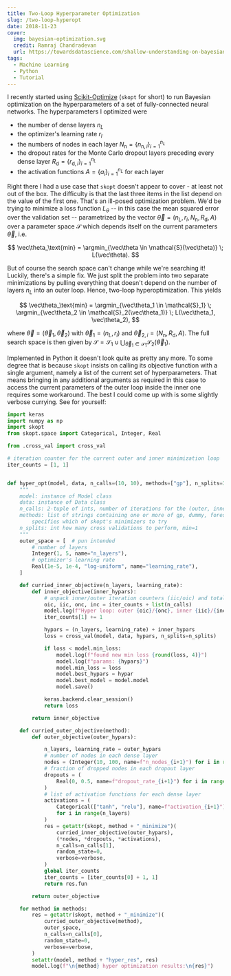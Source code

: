 ```yaml
---
title: Two-Loop Hyperparameter Optimization
slug: /two-loop-hyperopt
date: 2018-11-23
cover:
  img: bayesian-optimization.svg
  credit: Ramraj Chandradevan
  url: https://towardsdatascience.com/shallow-understanding-on-bayesian-optimization-324b6c1f7083
tags:
  - Machine Learning
  - Python
  - Tutorial
---
```


I recently started using [Scikit-Optimize](https://scikit-optimize.github.io/) (`skopt` for short) to run Bayesian optimization on the hyperparameters of a set of fully-connected neural networks. The hyperparameters I optimized were

- the number of dense layers $n_L$
- the optimizer's learning rate $r_l$
- the numbers of nodes in each layer $N_\text{n} = \{n_{\text{n},i}\}_{i=1}^{n_L}$
- the dropout rates for the Monte Carlo dropout layers preceding every dense layer $R_\text{d} = \{r_{\text{d},i}\}_{i=1}^{n_L}$
- the activation functions $A = \{a_i\}_{i=1}^{n_L}$ for each layer

Right there I had a use case that `skopt` doesn't appear to cover - at least not out of the box. The difficulty is that the last three items in the list depend on the value of the first one. That's an ill-posed optimization problem. We'd be trying to minimize a loss function $L_\theta$ -- in this case the mean squared error over the validation set -- parametrized by the vector $\vec\theta = (n_L, r_l, N_\text{n}, R_\text{d}, A)$ over a parameter space $\mathcal{S}$ which depends itself on the current parameters $\vec\theta$, i.e.

$$
\vec\theta_\text{min} = \argmin_{\vec\theta \in \mathcal{S}(\vec\theta)} \; L(\vec\theta).
$$

But of course the search space can't change while we're searching it! Luckily, there's a simple fix. We just split the problem into two separate minimizations by pulling everything that doesn't depend on the number of layers $n_L$ into an outer loop. Hence, two-loop hyperoptimization. This yields

$$
\vec\theta_\text{min} = \argmin_{\vec\theta_1 \in \mathcal{S}_1} \; \argmin_{\vec\theta_2 \in \mathcal{S}_2(\vec\theta_1)} \; L(\vec\theta_1, \vec\theta_2),
$$

where $\vec\theta = (\vec\theta_1,\vec\theta_2)$ with $\vec\theta_1 = (n_L, r_l)$ and $\vec\theta_{2,i} = (N_\text{n}, R_\text{d}, A)$. The full search space is then given by $\mathcal{S} = \mathcal{S}_1 \cup \bigcup_{\vec\theta_1 \in \mathcal{S}_1} \mathcal{S}_2(\vec\theta_1)$.

Implemented in Python it doesn't look quite as pretty any more. To some degree that is because `skopt` insists on calling its objective function with a single argument, namely a list of the current set of hyperparameters. That means bringing in any additional arguments as required in this case to access the current parameters of the outer loop inside the inner one requires some workaround. The best I could come up with is some slightly verbose currying. See for yourself:

```python
import keras
import numpy as np
import skopt
from skopt.space import Categorical, Integer, Real

from .cross_val import cross_val

# iteration counter for the current outer and inner minimization loop
iter_counts = [1, 1]


def hyper_opt(model, data, n_calls=(10, 10), methods=["gp"], n_splits=3, verbose=False):
    """
    model: instance of Model class
    data: instance of Data class
    n_calls: 2-tuple of ints, number of iterations for the (outer, inner) minimization loop
    methods: list of strings containing one or more of gp, dummy, forest
        specifies which of skopt's minimizers to try
    n_splits: int how many cross validations to perform, min=1
    """
    outer_space = [  # pun intended
        # number of layers
        Integer(1, 5, name="n_layers"),
        # optimizer's learning rate
        Real(1e-5, 1e-4, "log-uniform", name="learning_rate"),
    ]

    def curried_inner_objective(n_layers, learning_rate):
        def inner_objective(inner_hypars):
            # unpack inner/outer iteration counters (iic/oic) and total number of calls (inc/onc)
            oic, iic, onc, inc = iter_counts + list(n_calls)
            model.log(f"Hyper loop: outer {oic}/{onc}, inner {iic}/{inc}")
            iter_counts[1] += 1

            hypars = (n_layers, learning_rate) + inner_hypars
            loss = cross_val(model, data, hypars, n_splits=n_splits)

            if loss < model.min_loss:
                model.log(f"found new min loss {round(loss, 4)}")
                model.log(f"params: {hypars}")
                model.min_loss = loss
                model.best_hypars = hypar
                model.best_model = model.model
                model.save()

            keras.backend.clear_session()
            return loss

        return inner_objective

    def curried_outer_objective(method):
        def outer_objective(outer_hypars):

            n_layers, learning_rate = outer_hypars
            # number of nodes in each dense layer
            nodes = (Integer(10, 100, name=f"n_nodes_{i+1}") for i in range(n_layers))
            # fraction of dropped nodes in each dropout layer
            dropouts = (
                Real(0, 0.5, name=f"dropout_rate_{i+1}") for i in range(n_layers)
            )
            # list of activation functions for each dense layer
            activations = (
                Categorical(["tanh", "relu"], name=f"activation_{i+1}")
                for i in range(n_layers)
            )
            res = getattr(skopt, method + "_minimize")(
                curried_inner_objective(outer_hypars),
                (*nodes, *dropouts, *activations),
                n_calls=n_calls[1],
                random_state=0,
                verbose=verbose,
            )
            global iter_counts
            iter_counts = [iter_counts[0] + 1, 1]
            return res.fun

        return outer_objective

    for method in methods:
        res = getattr(skopt, method + "_minimize")(
            curried_outer_objective(method),
            outer_space,
            n_calls=n_calls[0],
            random_state=0,
            verbose=verbose,
        )
        setattr(model, method + "hyper_res", res)
        model.log(f"\n{method} hyper optimization results:\n{res}")
```
